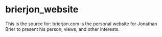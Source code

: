 # brierjon_website
This is the source for:
brierjon.com is the personal website for Jonathan Brier to present his person, views, and other interests.
